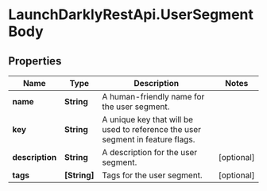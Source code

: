 # LaunchDarklyRestApi.UserSegmentBody

## Properties
Name | Type | Description | Notes
------------ | ------------- | ------------- | -------------
**name** | **String** | A human-friendly name for the user segment. | 
**key** | **String** | A unique key that will be used to reference the user segment in feature flags. | 
**description** | **String** | A description for the user segment. | [optional] 
**tags** | **[String]** | Tags for the user segment. | [optional] 


